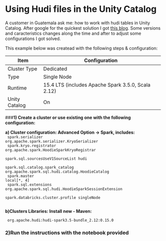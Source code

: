 # Using Hudi files in the Unity Catalog

A customer in Guatemala ask me: how to work with hudi tables in Unity Catalog. After google for the quickest solution I got [this blog](https://www.onehouse.ai/blog/how-to-use-apache-hudi-with-databricks). Some versions and caracteristics changes along the time and after to adjust some configurations I got solved. 

This example below was createad with the following steps & configuration:

| Item | Configuration | 
| -------- | -------- | 
| Cluster Type    | Dedicated   | 
| Type    | Single Node   |
| Runtime    | 15.4 LTS (includes Apache Spark 3.5.0, Scala 2.12)   |
| Unity Catalog    | On   |

###**1) Create a cluster or use existing one with the following configuration:**

**a) Cluster configuration: Advanced Option -> Spark, includes:**
<br>
<code>
spark.serializer org.apache.spark.serializer.KryoSerializer <br>
spark.kryo.registrator org.apache.spark.HoodieSparkKryoRegistrar <br>
spark.sql.sourcesUseV1SourceList hudi <br>
spark.sql.catalog.spark_catalog org.apache.spark.sql.hudi.catalog.HoodieCatalog <br>
spark.master local[*, 4] <br>
spark.sql.extensions org.apache.spark.sql.hudi.HoodieSparkSessionExtension <br>
spark.databricks.cluster.profile singleNode <br>
</code>

**b)Clusters Libraries: Install new - Maven:**

<code> org.apache.hudi:hudi-spark3.5-bundle_2.12:0.15.0 </code>

### **2)Run the instructions with the notebook provided**

 